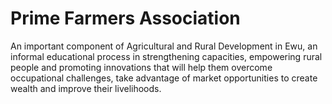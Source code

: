 # Prime Farmers Association

An important component of Agricultural and Rural Development in
Ewu, an informal educational process in strengthening capacities,
empowering rural people and promoting innovations that will help
them overcome occupational challenges, take advantage of market
opportunities to create wealth and improve their livelihoods.
